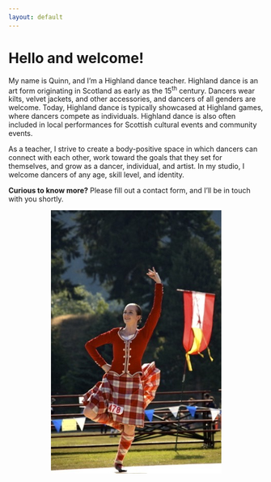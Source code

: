 ```yaml
---
layout: default
---
```



# Hello and welcome!

My name is Quinn, and I’m a Highland dance teacher. Highland dance is an art form originating in Scotland as early as the 15<sup>th</sup> century. Dancers wear kilts, velvet jackets, and other accessories, and dancers of all genders are welcome. Today, Highland dance is typically showcased at Highland games, where dancers compete as individuals. Highland dance is also often included in local performances for Scottish cultural events and community events.

As a teacher, I strive to create a body-positive space in which dancers can connect with each other, work toward the goals that they set for themselves, and grow as a dancer, individual, and artist. In my studio, I welcome dancers of any age, skill level, and identity.

**Curious to know more?** Please fill out a contact form, and I’ll be in touch with you shortly.

<p align="center">
  <img src="images/026.jpg" alt="red kilt">
  </p>
